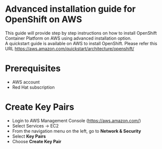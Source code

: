 # Advanced installation guide for OpenShift on AWS
This guide will provide step by step instructions on how to install OpenShift Container Platform on AWS using advanced installation option. <br>
A quickstart guide is available on AWS to install OpenShift. Please refer this URL https://aws.amazon.com/quickstart/architecture/openshift/

# Prerequisites
* AWS account
* Red Hat subscription

# Create Key Pairs
* Login to AWS Management Console (https://aws.amazon.com/)
* Select Services -> EC2
* From the navigation menu on the left, go to **Network & Security**
* Select **Key Pairs**
* Choose **Create Key Pair**

